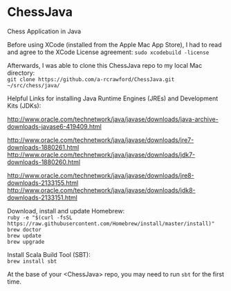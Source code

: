 # ChessJava

Chess Application in Java

Before using XCode (installed from the Apple Mac App Store), I had to read and agree to the XCode License agreement: `sudo xcodebuild -license`

Afterwards, I was able to clone this ChessJava repo to my local Mac directory:<br>
`git clone https://github.com/a-rcrawford/ChessJava.git ~/src/chess/java/`

Helpful Links for installing Java Runtime Engines (JREs) and Development Kits (JDKs):

http://www.oracle.com/technetwork/java/javase/downloads/java-archive-downloads-javase6-419409.html

http://www.oracle.com/technetwork/java/javase/downloads/jre7-downloads-1880261.html
http://www.oracle.com/technetwork/java/javase/downloads/jdk7-downloads-1880260.html

http://www.oracle.com/technetwork/java/javase/downloads/jre8-downloads-2133155.html
http://www.oracle.com/technetwork/java/javase/downloads/jdk8-downloads-2133151.html

Download, install and update Homebrew:<br>
`ruby -e "$(curl -fsSL https://raw.githubusercontent.com/Homebrew/install/master/install)"`<br>
`brew doctor`<br>
`brew update`<br>
`brew upgrade`<br>

Install Scala Build Tool (SBT):<br>
`brew install sbt`<br>

At the base of your &lt;ChessJava&gt; repo, you may need to run `sbt` for the first time.

